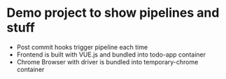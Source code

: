 # Demo project to show pipelines and stuff


- Post commit hooks trigger pipeline each time
- Frontend is built with VUE.js and bundled into todo-app container
- Chrome Browser with driver is bundled into temporary-chrome container
